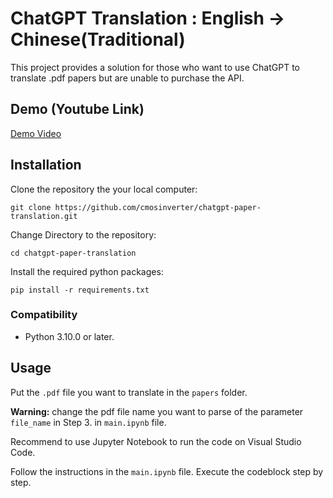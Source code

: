 # ChatGPT Translation : English -> Chinese(Traditional)

This project provides a solution for those who want to use ChatGPT to translate .pdf papers but are unable to purchase the API.

## Demo (Youtube Link)
[Demo Video](https://youtu.be/kGNY3XYbaiE)

## Installation

Clone the repository the your local computer:

    git clone https://github.com/cmosinverter/chatgpt-paper-translation.git

Change Directory to the repository:

    cd chatgpt-paper-translation

Install the required python packages:

    pip install -r requirements.txt




### Compatibility

* Python 3.10.0 or later.

## Usage

Put the `.pdf` file you want to translate in the `papers` folder.

**Warning:** change the pdf file name you want to parse of the parameter `file_name` in Step 3. in `main.ipynb` file.

Recommend to use Jupyter Notebook to run the code on Visual Studio Code.

Follow the instructions in the `main.ipynb` file. Execute the codeblock step by step.

